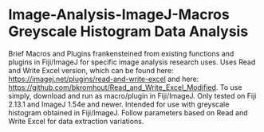 # Image-Analysis-ImageJ-Macros Greyscale Histogram Data Analysis
Brief Macros and Plugins frankensteined from existing functions and plugins in Fiji/ImageJ for specific image analysis research uses. Uses Read and Write Excel version, which can be found here: https://imagej.net/plugins/read-and-write-excel and here: https://github.com/bkromhout/Read_and_Write_Excel_Modified.
To use simply, download and run as macro/plugin in Fiji/ImageJ. Only tested on Fiji 2.13.1 and ImageJ 1.54e and newer.
Intended for use with greyscale histogram obtained in Fiji/ImageJ.
Follow parameters based on Read and Write Excel for data extraction variations.
